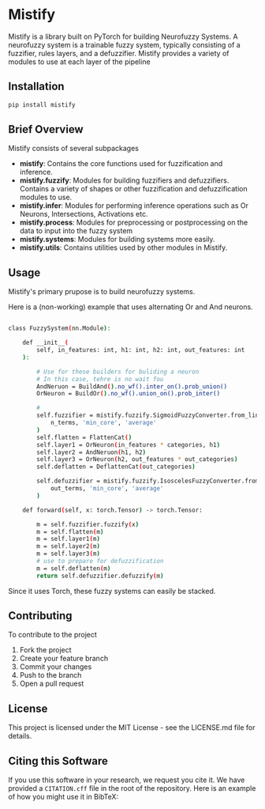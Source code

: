 # Mistify

Mistify is a library built on PyTorch for building Neurofuzzy Systems. A neurofuzzy system is a trainable fuzzy system, typically consisting of a fuzzifier, rules layers, and a defuzzifier. Mistify provides a variety of modules to use at each layer of the pipeline 

## Installation

```bash
pip install mistify
```

## Brief Overview

Mistify consists of several subpackages

- **mistify**: Contains the core functions used for fuzzification and inference.
- **mistify.fuzzify**: Modules for building fuzzifiers and defuzzifiers. Contains a variety of shapes or other fuzzification and defuzzification modules to use.
- **mistify.infer**: Modules for performing inference operations such as Or Neurons, Intersections, Activations etc.
- **mistify.process**: Modules for preprocessing or postprocessing on the data to input into the fuzzy system
- **mistify.systems**: Modules for building systems more easily.
- **mistify.utils**: Contains utilities used by other modules in Mistify. 

## Usage

Mistify's primary prupose is to build neurofuzzy systems. 

Here is a (non-working) example that uses alternating Or and And neurons.
```bash

class FuzzySystem(nn.Module):

    def __init__(
        self, in_features: int, h1: int, h2: int, out_features: int
    ):

        # Use for these builders for buliding a neuron
        # In this case, tehre is no wait fou
        AndNeruon = BuildAnd().no_wf().inter_on().prob_union()
        OrNeuron = BuildOr().no_wf().union_on().prob_inter()

        # 
        self.fuzzifier = mistify.fuzzify.SigmoidFuzzyConverter.from_linspace(
            n_terms, 'min_core', 'average'
        )
        self.flatten = FlattenCat()
        self.layer1 = OrNeuron(in_features * categories, h1)
        self.layer2 = AndNeruon(h1, h2)
        self.layer3 = OrNeuron(h2, out_features * out_categories)
        self.deflatten = DeflattenCat(out_categories)

        self.defuzzifier = mistify.fuzzify.IsoscelesFuzzyConverter.from_linspace(
            out_terms, 'min_core', 'average'
        )

    def forward(self, x: torch.Tensor) -> torch.Tensor:

        m = self.fuzzifier.fuzzify(x)
        m = self.flatten(m)
        m = self.layer1(m)
        m = self.layer2(m)
        m = self.layer3(m)
        # use to prepare for defuzzification
        m = self.deflatten(m)
        return self.defuzzifier.defuzzify(m)

```

Since it uses Torch, these fuzzy systems can easily be stacked. 


## Contributing

To contribute to the project

1. Fork the project
2. Create your feature branch
3. Commit your changes
4. Push to the branch
5. Open a pull request

## License

This project is licensed under the MIT License - see the LICENSE.md file for details.

## Citing this Software

If you use this software in your research, we request you cite it. We have provided a `CITATION.cff` file in the root of the repository. Here is an example of how you might use it in BibTeX:

